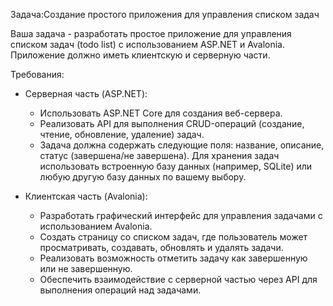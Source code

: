 ﻿Задача:Создание простого приложения для управления списком задач

Ваша задача - разработать простое приложение для управления списком задач (todo list) с использованием ASP.NET и Avalonia.
Приложение должно иметь клиентскую и серверную части. 

Требования: 
- Серверная часть (ASP.NET):
  - Использовать ASP.NET Core для создания веб-сервера.
  - Реализовать API для выполнения CRUD-операций (создание, чтение, обновление, удаление) задач.
  - Задача должна содержать следующие поля: название, описание, статус (завершена/не завершена). Для хранения задач использовать встроенную базу данных (например, SQLite) или любую другую базу данных по вашему выбору.
  
- Клиентская часть (Avalonia):
  - Разработать графический интерфейс для управления задачами с использованием Avalonia. 
  - Создать страницу со списком задач, где пользователь может просматривать, создавать, обновлять и удалять задачи.
  - Реализовать возможность отметить задачу как завершенную или не завершенную.
  - Обеспечить взаимодействие с серверной частью через API для выполнения операций над задачами.
